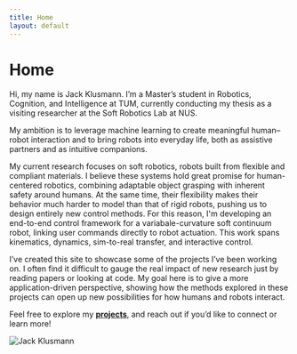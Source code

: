 ```yaml
---
title: Home
layout: default
---
```


# Home

<div class="intro">
  <div class="intro-text" markdown="1">

Hi, my name is Jack Klusmann. I’m a Master’s student in Robotics, Cognition, and Intelligence at TUM, currently conducting my thesis as a visiting researcher at the Soft Robotics Lab at NUS.

My ambition is to leverage machine learning to create meaningful human–robot interaction and to bring robots into everyday life, both as assistive partners and as intuitive companions.

My current research focuses on soft robotics, robots built from flexible and compliant materials. I believe these systems hold great promise for human-centered robotics, combining adaptable object grasping with inherent safety around humans. At the same time, their flexibility makes their behavior much harder to model than that of rigid robots, pushing us to design entirely new control methods. For this reason, I'm developing an end-to-end control framework for a variabale-curvature soft continuum robot, linking user commands directly to robot actuation. This work spans kinematics, dynamics, sim-to-real transfer, and interactive control.

I’ve created this site to showcase some of the projects I’ve been working on. I often find it difficult to gauge the real impact of new research just by reading papers or looking at code. My goal here is to give a more application-driven perspective, showing how the methods explored in these projects can open up new possibilities for how humans and robots interact.

Feel free to explore my **[projects](/projects/)**, and reach out if you’d like to connect or learn more!

  </div>

  <div class="intro-image">
    <img src="{{ '/assets/me.jpeg' | relative_url }}" alt="Jack Klusmann" loading="lazy">
  </div>
</div>